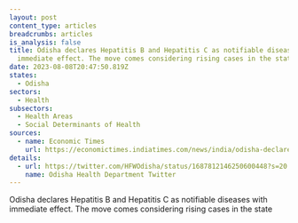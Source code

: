 ```yaml
---
layout: post
content_type: articles
breadcrumbs: articles
is_analysis: false
title: Odisha declares Hepatitis B and Hepatitis C as notifiable diseases with
  immediate effect. The move comes considering rising cases in the state
date: 2023-08-08T20:47:50.819Z
states:
  - Odisha
sectors:
  - Health
subsectors:
  - Health Areas
  - Social Determinants of Health
sources:
  - name: Economic Times
    url: https://economictimes.indiatimes.com/news/india/odisha-declares-hepatitis-b-and-c-as-notifiable-diseases/articleshow/102447472.cms
details:
  - url: https://twitter.com/HFWOdisha/status/1687812146250600448?s=20
    name: Odisha Health Department Twitter
---
```

Odisha declares Hepatitis B and Hepatitis C as notifiable diseases with immediate effect. The move comes considering rising cases in the state